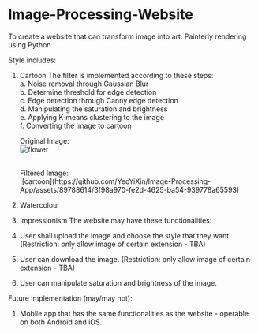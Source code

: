 # Image-Processing-Website
 To create a website that can transform image into art.
 Painterly rendering using Python
 
 Style includes:
 1. Cartoon
    The filter is implemented according to these steps:<br />
    a. Noise removal through Gaussian Blur<br />
    b. Determine threshold for edge detection<br />
    c. Edge detection through Canny edge detection<br />
    d. Manipulating the saturation and brightness<br />
    e. Applying K-means clustering to the image<br />
    f. Converting the image to cartoon<br />
    
    Original Image:<br />
    ![flower](https://github.com/YeoYiXin/Image-Processing-App/assets/89788614/9c24d033-754d-4682-b498-cc5a0db09090)

    <br />
    Filtered Image: <br />
    ![cartoon](https://github.com/YeoYiXin/Image-Processing-App/assets/89788614/3f98a970-fe2d-4625-ba54-939778a65593)

    <br />
    
 3. Watercolour
 4. Impressionism
 The website may have these functionalities:
 1. User shall upload the image and choose the style that they want. (Restriction: only allow image of certain extension - TBA)
 2. User can download the image. (Restriction: only allow image of certain extension - TBA)
 3. User can manipulate saturation and brightness of the image.

 Future Implementation (may/may not):
 1. Mobile app that has the same functionalities as the website - operable on both Android and iOS.


